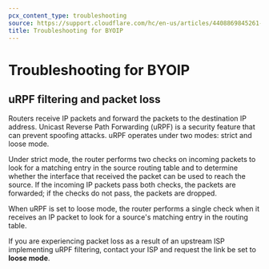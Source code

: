 ```yaml
---
pcx_content_type: troubleshooting
source: https://support.cloudflare.com/hc/en-us/articles/4408869845261-Troubleshooting-for-BYOIP
title: Troubleshooting for BYOIP
---
```


# Troubleshooting for BYOIP



## uRPF filtering and packet loss

Routers receive IP packets and forward the packets to the destination IP address. Unicast Reverse Path Forwarding (uRPF) is a security feature that can prevent spoofing attacks. uRPF operates under two modes: strict and loose mode.

Under strict mode, the router performs two checks on incoming packets to look for a matching entry in the source routing table and to determine whether the interface that received the packet can be used to reach the source. If the incoming IP packets pass both checks, the packets are forwarded; if the checks do not pass, the packets are dropped.

When uRPF is set to loose mode, the router performs a single check when it receives an IP packet to look for a source's matching entry in the routing table.

If you are experiencing packet loss as a result of an upstream ISP implementing uRPF filtering, contact your ISP and request the link be set to **loose mode**.
